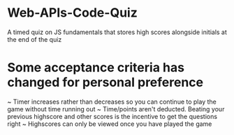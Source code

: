 # Web-APIs-Code-Quiz
A timed quiz on JS fundamentals that stores high scores alongside initials at the end of the quiz 

# Some acceptance criteria has changed for personal preference
~ Timer increases rather than decreases so you can continue to play the game without time running out
~ Time/points aren't deducted. Beating your previous highscore and other scores is the incentive to get the questions right
~ Highscores can only be viewed once you have played the game